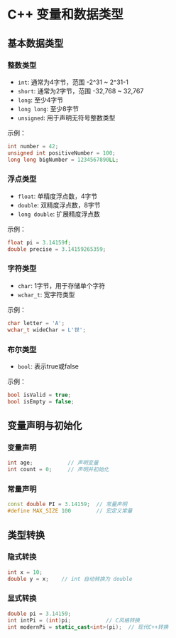 # C++ 变量和数据类型

## 基本数据类型

### 整数类型
- `int`: 通常为4字节，范围 -2^31 ~ 2^31-1
- `short`: 通常为2字节，范围 -32,768 ~ 32,767
- `long`: 至少4字节
- `long long`: 至少8字节
- `unsigned`: 用于声明无符号整数类型

示例：
```cpp
int number = 42;
unsigned int positiveNumber = 100;
long long bigNumber = 1234567890LL;
```

### 浮点类型
- `float`: 单精度浮点数，4字节
- `double`: 双精度浮点数，8字节
- `long double`: 扩展精度浮点数

示例：
```cpp
float pi = 3.14159f;
double precise = 3.14159265359;
```

### 字符类型
- `char`: 1字节，用于存储单个字符
- `wchar_t`: 宽字符类型

示例：
```cpp
char letter = 'A';
wchar_t wideChar = L'世';
```

### 布尔类型
- `bool`: 表示true或false

示例：
```cpp
bool isValid = true;
bool isEmpty = false;
```

## 变量声明与初始化

### 变量声明
```cpp
int age;           // 声明变量
int count = 0;     // 声明并初始化
```

### 常量声明
```cpp
const double PI = 3.14159;  // 常量声明
#define MAX_SIZE 100        // 宏定义常量
```

## 类型转换

### 隐式转换
```cpp
int x = 10;
double y = x;    // int 自动转换为 double
```

### 显式转换
```cpp
double pi = 3.14159;
int intPi = (int)pi;           // C风格转换
int modernPi = static_cast<int>(pi);  // 现代C++转换